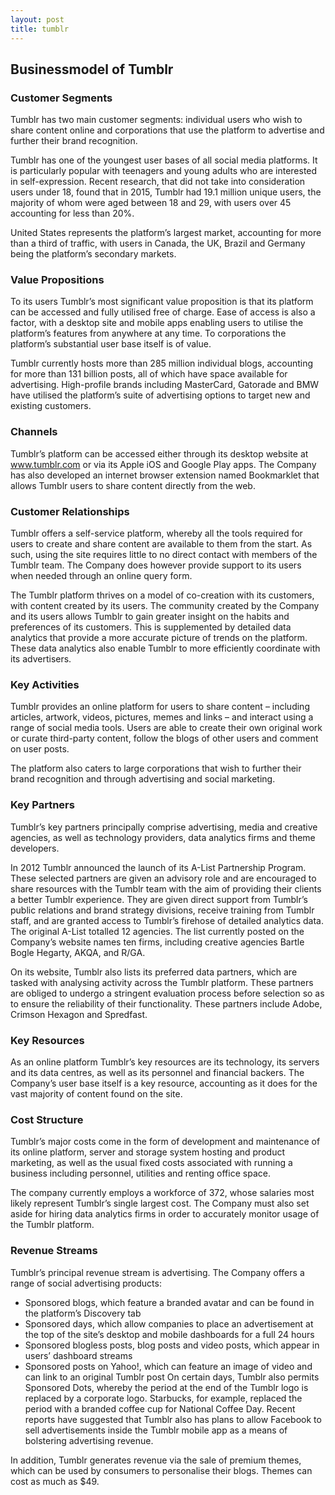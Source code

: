 ```yaml
---
layout: post
title: tumblr
---
```


Businessmodel of Tumblr
------------------------

### Customer Segments

Tumblr has two main customer segments: individual users who wish to share content online and corporations that use the platform to advertise and further their brand recognition.

Tumblr has one of the youngest user bases of all social media platforms. It is particularly popular with teenagers and young adults who are interested in self-expression. Recent research, that did not take into consideration users under 18, found that in 2015, Tumblr had 19.1 million unique users, the majority of whom were aged between 18 and 29, with users over 45 accounting for less than 20%.

United States represents the platform’s largest market, accounting for more than a third of traffic, with users in Canada, the UK, Brazil and Germany being the platform’s secondary markets.

### Value Propositions

To its users Tumblr’s most significant value proposition is that its platform can be accessed and fully utilised free of charge. Ease of access is also a factor, with a desktop site and mobile apps enabling users to utilise the platform’s features from anywhere at any time. To corporations the platform’s substantial user base itself is of value.

Tumblr currently hosts more than 285 million individual blogs, accounting for more than 131 billion posts, all of which have space available for advertising. High-profile brands including MasterCard, Gatorade and BMW have utilised the platform’s suite of advertising options to target new and existing customers.

### Channels

Tumblr’s platform can be accessed either through its desktop website at www.tumblr.com or via its Apple iOS and Google Play apps. The Company has also developed an internet browser extension named Bookmarklet that allows Tumblr users to share content directly from the web.

### Customer Relationships

Tumblr offers a self-service platform, whereby all the tools required for users to create and share content are available to them from the start. As such, using the site requires little to no direct contact with members of the Tumblr team. The Company does however provide support to its users when needed through an online query form.

The Tumblr platform thrives on a model of co-creation with its customers, with content created by its users. The community created by the Company and its users allows Tumblr to gain greater insight on the habits and preferences of its customers. This is supplemented by detailed data analytics that provide a more accurate picture of trends on the platform. These data analytics also enable Tumblr to more efficiently coordinate with its advertisers.

### Key Activities

Tumblr provides an online platform for users to share content – including articles, artwork, videos, pictures, memes and links – and interact using a range of social media tools. Users are able to create their own original work or curate third-party content, follow the blogs of other users and comment on user posts.

The platform also caters to large corporations that wish to further their brand recognition and through advertising and social marketing.

### Key Partners

Tumblr’s key partners principally comprise advertising, media and creative agencies, as well as technology providers, data analytics firms and theme developers.

In 2012 Tumblr announced the launch of its A-List Partnership Program. These selected partners are given an advisory role and are encouraged to share resources with the Tumblr team with the aim of providing their clients a better Tumblr experience. They are given direct support from Tumblr’s public relations and brand strategy divisions, receive training from Tumblr staff, and are granted access to Tumblr’s firehose of detailed analytics data. The original A-List totalled 12 agencies. The list currently posted on the Company’s website names ten firms, including creative agencies Bartle Bogle Hegarty, AKQA, and R/GA.

On its website, Tumblr also lists its preferred data partners, which are tasked with analysing activity across the Tumblr platform. These partners are obliged to undergo a stringent evaluation process before selection so as to ensure the reliability of their functionality. These partners include Adobe, Crimson Hexagon and Spredfast.

### Key Resources

As an online platform Tumblr’s key resources are its technology, its servers and its data centres, as well as its personnel and financial backers. The Company’s user base itself is a key resource, accounting as it does for the vast majority of content found on the site.

### Cost Structure

Tumblr’s major costs come in the form of development and maintenance of its online platform, server and storage system hosting and product marketing, as well as the usual fixed costs associated with running a business including personnel, utilities and renting office space.

The company currently employs a workforce of 372, whose salaries most likely represent Tumblr’s single largest cost. The Company must also set aside for hiring data analytics firms in order to accurately monitor usage of the Tumblr platform.

### Revenue Streams

Tumblr’s principal revenue stream is advertising. The Company offers a range of social advertising products:

 * Sponsored blogs, which feature a branded avatar and can be found in the platform’s Discovery tab
* Sponsored days, which allow companies to place an advertisement at the top of the site’s desktop and mobile dashboards for a full 24 hours
* Sponsored blogless posts, blog posts and video posts, which appear in users’ dashboard streams
* Sponsored posts on Yahoo!, which can feature an image of video and can link to an original Tumblr post
 On certain days, Tumblr also permits Sponsored Dots, whereby the period at the end of the Tumblr logo is replaced by a corporate logo. Starbucks, for example, replaced the period with a branded coffee cup for National Coffee Day. Recent reports have suggested that Tumblr also has plans to allow Facebook to sell advertisements inside the Tumblr mobile app as a means of bolstering advertising revenue.

In addition, Tumblr generates revenue via the sale of premium themes, which can be used by consumers to personalise their blogs. Themes can cost as much as $49.
